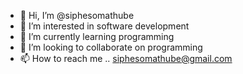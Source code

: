 - 👋 Hi, I’m @siphesomathube
- 👀 I’m interested in software development 
- 🌱 I’m currently learning programming 
- 💞️ I’m looking to collaborate on programming 
- 📫 How to reach me .. siphesomathube@gmail.com

<!---
siphesomathube/siphesomathube is a ✨ special ✨ repository because its `README.md` (this file) appears on your GitHub profile.
You can click the Preview link to take a look at your changes.
--->
